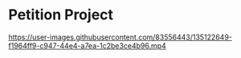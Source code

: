 # Petition Project

https://user-images.githubusercontent.com/83556443/135122649-f1964ff9-c947-44e4-a7ea-1c2be3ce4b96.mp4

